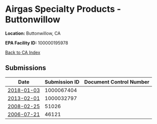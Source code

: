 # Airgas Specialty Products - Buttonwillow

**Location:** Buttonwillow, CA

**EPA Facility ID:** 100000195978

[Back to CA Index](../../index.md)

## Submissions

| Date | Submission ID | Document Control Number |
|------|--------------|-------------------------|
| [2018-01-03](submissions/1000067404.md) | 1000067404 |  |
| [2013-02-01](submissions/1000032797.md) | 1000032797 |  |
| [2008-02-25](submissions/51026.md) | 51026 |  |
| [2006-07-21](submissions/46121.md) | 46121 |  |

